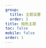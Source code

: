 ```yaml
---
group:
  title: 主题设置
  order: 3
title: 暗色主题
toc: false
mobile: false
order: 1
---
```


<code src="./demos/default.tsx" iframe="70vh"></code>

